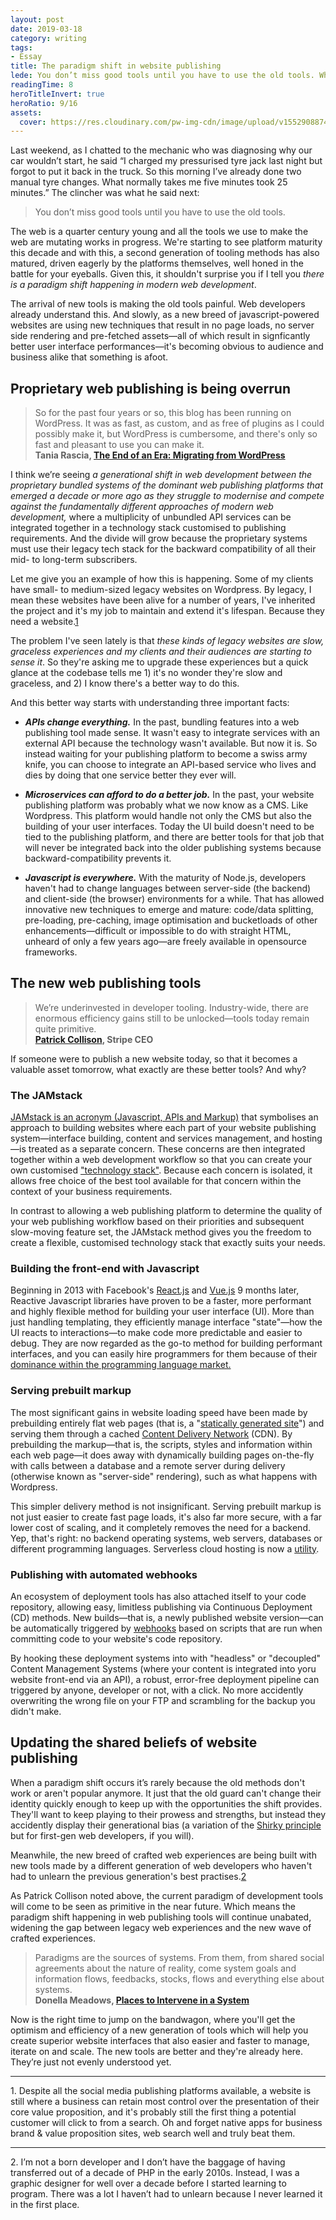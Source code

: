 ```yaml
---
layout: post
date: 2019-03-18
category: writing
tags: 
- Essay
title: The paradigm shift in website publishing
lede: You don’t miss good tools until you have to use the old tools. When it comes to web development tools and publishing systems, there's a paradigm shift in effect. It'll not only make your website a better user experience, it'll be easier to maintain. It's just that you may have to wait until your current website system is painful enough before you believe me.
readingTime: 8
heroTitleInvert: true
heroRatio: 9/16
assets:
  cover: https://res.cloudinary.com/pw-img-cdn/image/upload/v1552908874/okok/matt-artz-353295-unsplash-.jpg
---
```


<!-- Build better websites with Reactive Javascript and the JAMstack -->

Last weekend, as I chatted to the mechanic who was diagnosing why our car wouldn’t start, he said “I charged my pressurised tyre jack last night but forgot to put it back in the truck. So this morning I’ve already done two manual tyre changes. What normally takes me five minutes took 25 minutes.” The clincher was what he said next:

> You don’t miss good tools until you have to use the old tools.

The web is a quarter century young and all the tools we use to make the web are mutating works in progress. We're starting to see platform maturity this decade and with this, a second generation of tooling methods has also matured, driven eagerly by the platforms themselves, well honed in the battle for your eyeballs. Given this, it shouldn't surprise you if I tell you _there is a paradigm shift happening in modern web development_.

The arrival of new tools is making the old tools painful. Web developers already understand this. And slowly, as a new breed of javascript-powered websites are using new techniques that result in no page loads, no server side rendering and pre-fetched assets—all of which result in signficantly better user interface performances—it's becoming obvious to audience and business alike that something is afoot.

## Proprietary web publishing is being overrun

> So for the past four years or so, this blog has been running on WordPress. It was as fast, as custom, and as free of plugins as I could possibly make it, but WordPress is cumbersome, and there's only so fast and pleasant to use you can make it.<br>**Tania Rascia, [The End of an Era: Migrating from WordPress](https://www.taniarascia.com/migrating-from-wordpress-to-gatsby/)**

I think we’re seeing _a generational shift in web development between the proprietary bundled systems of the dominant web publishing platforms that emerged a decade or more ago as they struggle to modernise and compete against the fundamentally different approaches of modern web development,_ where a multiplicity of unbundled API services can be integrated together in a technology stack customised to publishing requirements. And the divide will grow because the proprietary systems must use their legacy tech stack for the backward compatibility of all their mid- to long-term subscribers.

Let me give you an example of how this is happening. Some of my clients have small- to medium-sized legacy websites on Wordpress. By legacy, I mean these websites have been alive for a number of years, I've inherited the project and it's my job to maintain and extend it's lifespan. Because they need a website.<a href="#f-1" class="Footnote-marker u-linkClean">1</a>

The problem I've seen lately is that _these kinds of legacy websites are slow, graceless experiences and my clients and their audiences are starting to sense it_. So they're asking me to upgrade these experiences but a quick glance at the codebase tells me 1) it's no wonder they're slow and graceless, and 2) I know there's a better way to do this.

And this better way starts with understanding three important facts:

- _**APIs change everything.**_ In the past, bundling features into a web publishing tool made sense. It wasn't easy to integrate services with an external API because the technology wasn't available. But now it is. So instead waiting for your publishing platform to become a swiss army knife, you can choose to integrate an API-based service who lives and dies by doing that one service better they ever will.

- _**Microservices can afford to do a better job.**_ In the past, your website publishing platform was probably what we now know as a CMS. Like Wordpress. This platform would handle not only the CMS but also the building of your user interfaces. Today the UI build doesn't need to be tied to the publishing platform, and there are better tools for that job that will never be integrated back into the older publishing systems because backward-compatibility prevents it.

- _**Javascript is everywhere.**_ With the maturity of Node.js, developers haven't had to change languages between server-side (the backend) and client-side (the browser) environments for a while. That has allowed innovative new techniques to emerge and mature: code/data splitting, pre-loading, pre-caching, image optimisation and bucketloads of other enhancements—difficult or impossible to do with straight HTML, unheard of only a few years ago—are freely available in opensource frameworks.

<!-- with what originally made their system a success: they literally have too much legacy to overcome. -->

<!-- ## The generational shift in modern web publishing -->

## The new web publishing tools

> We’re underinvested in developer tooling. Industry-wide, there are enormous efficiency gains still to be unlocked—tools today remain quite primitive.<br>**[Patrick Collison](https://twitter.com/patrickc/status/1100075444962033664?s=12), Stripe CEO**

<!-- And I don't think it's just a matter of  -->

If someone were to publish a new website today, so that it becomes a valuable asset tomorrow, what exactly are these better tools? And why?

### The JAMstack

[JAMstack is an acronym (Javascript, APIs and Markup)](https://jamstack.org/) that symbolises an approach to building websites where each part of your website publishing system—interface building, content and services management, and hosting—is treated as a separate concern. These concerns are then integrated together within a web development workflow so that you can create your own customised ["technology stack"](https://mixpanel.com/topics/what-is-a-technology-stack/). Because each concern is isolated, it allows free choice of the best tool available for that concern within the context of your business requirements.

In contrast to allowing a web publishing platform to determine the quality of your web publishing workflow based on their priorities and subsequent slow-moving feature set, the JAMstack method gives you the freedom to create a flexible, customised technology stack that exactly suits your needs.

### Building the front-end with Javascript

Beginning in 2013 with Facebook's [React.js](https://reactjs.org/) and [Vue.js](https://vuejs.org/) 9 months later, Reactive Javascript libraries have proven to be a faster, more performant and highly flexible method for building your user interface (UI). More than just handling templating, they efficiently manage interface "state"—how the UI reacts to interactions—to make code more predictable and easier to debug. They are now regarded as the go-to method for building performant interfaces, and you can easily hire programmers for them because of their [dominance within the programming language market.](https://insights.stackoverflow.com/survey/2018#technology-frameworks-libraries-and-tools)

<!-- approachable, versatile, performant, maintainable, testable -->

<!-- Publishing houses like Squarespace, Wordpress, et al. now all use these Reactive Javascript libraries to build their CMS interfaces, but they don't build your resulting UI with it because they have too much invested in the backward compatibility of their legacy systems that got them success in the first place. -->

### Serving prebuilt markup

<!-- _Good web experiences get taken for granted. Bad web experiences get spoken about._  -->

The most significant gains in website loading speed have been made by prebuilding entirely flat web pages (that is, a "[statically generated site](https://www.staticgen.com/)") and serving them through a cached [Content Delivery Network](https://en.wikipedia.org/wiki/Content_delivery_network) (CDN). By prebuilding the markup—that is, the scripts, styles and information within each web page—it does away with dynamically building pages on-the-fly with calls between a database and a remote server during delivery (otherwise known as "server-side" rendering), such as what happens with Wordpress.

This simpler delivery method is not insignificant. Serving prebuilt markup is not just easier to create fast page loads, it's also far more secure, with a far lower cost of scaling, and it completely removes the need for a backend. Yep, that's right: no backend operating systems, web servers, databases or different programming languages. Serverless cloud hosting is now a [utility](https://evolve.hiredthought.com/#landscape).

### Publishing with automated webhooks

An ecosystem of deployment tools has also attached itself to your code repository, allowing easy, limitless publishing via Continuous Deployment (CD) methods. New builds—that is, a newly published website version—can be automatically triggered by [webhooks](https://developer.github.com/webhooks/) based on scripts that are run when committing code to your website's code repository.

By hooking these deployment systems into with "headless" or "decoupled" Content Management Systems (where your content is integrated into yoru website front-end via an API), a robust, error-free deployment pipeline can triggered by anyone, developer or not, with a click. No more accidently overwriting the wrong file on your FTP and scrambling for the backup you didn't make.

<!-- ### Opensource -->

<!-- All of these chnages are filtering down to even simple consumer business websites because they're driven by opensource. Which means you can simply `yarn add` to integrate it into your website. And that means developers love it. -->

<!-- - Statically generated sites (SSGs) & SPAs … generates SEO-friendly HTML files that can be hosted anywhere. These HTML files are optimized to load as fast as possible. After the HTML is loaded Vue.js takes over the HTML and hydrates into a fully Vue-powered SPA. ([Hydration](https://gridsome.org/docs/how-it-works#client-side-hydration) refers to the client-side process during which Vue takes over the static HTML sent by the server and turns it into a dynamic DOM that can react to client-side data changes.)
- SEO
- Decoupled (headless) CMS: the content is integrated into the front-end via an API
- server-side rendering previews in realtime with Storyblok -->

<!-- After all, it's your shopfront in a digital city. -->

## Updating the shared beliefs of website publishing

When a paradigm shift occurs it’s rarely because the old methods don't work or aren't popular anymore. It just that the old guard can't change their identity quickly enough to keep up with the opportunities the shift provides. They'll want to keep playing to their prowess and strengths, but instead they accidently display their generational bias (a variation of the [Shirky principle](https://en.wikipedia.org/wiki/Clay_Shirky#Shirky_principle) but for first-gen web developers, if you will).

Meanwhile, the new breed of crafted web experiences are being built with new tools made by a different generation of web developers who haven't had to unlearn the previous generation's best practises.<a href="#f-2" class="Footnote-marker u-linkClean">2</a>

As Patrick Collison noted above, the current paradigm of development tools will come to be seen as primitive in the near future. Which means the paradigm shift happening in web publishing tools will continue unabated, widening the gap between legacy web experiences and the new wave of crafted experiences.

<!-- These new tools are simpler in many respects, removing significant and complex sections from the old tech stack paradigm. When there is less to remember, less to manage and reduced legacy tools to maintain, you make more space to focus on the value-adding parts of your business. -->

> Paradigms are the sources of systems. From them, from shared social agreements about the nature of reality, come system goals and information flows, feedbacks, stocks, flows and everything else about systems.<br>**Donella Meadows, [Places to Intervene in a System](http://donellameadows.org/archives/leverage-points-places-to-intervene-in-a-system/)**

Now is the right time to jump on the bandwagon, where you'll get the optimism and efficiency of a new generation of tools which will help you create superior website interfaces that also easier and faster to manage, iterate on and scale. The new tools are better and they're already here. They’re just not evenly understood yet.

<!-- Like most paradigm shifts, however, we won't know this until we either see everyone else doing it, or it hurts. -->

<!-- Or until we have to go back and use the old tools. -->

<div class="HeadingSpace" id="f-1"><hr class="ParagraphSpace"><p class="fs-text-sm c-text-light"><span>1. Despite all the social media publishing platforms available, a website is still where a business can retain most control over the presentation of their core value proposition, and it's probably still the first thing a potential customer will click to from a search. Oh and forget native apps for business brand & value proposition sites, web search well and truly beat them.</span></p></div>

<div class="" id="f-2"><hr class="ParagraphSpace bg-transparent"><p class="fs-text-sm c-text-light"><span>2. I’m not a born developer and I don’t have the baggage of having transferred out of a decade of PHP in the early 2010s. Instead, I was a graphic designer for well over a decade before I started learning to program. There was a lot I haven’t had to unlearn because I never learned it in the first place.</span></p></div>

